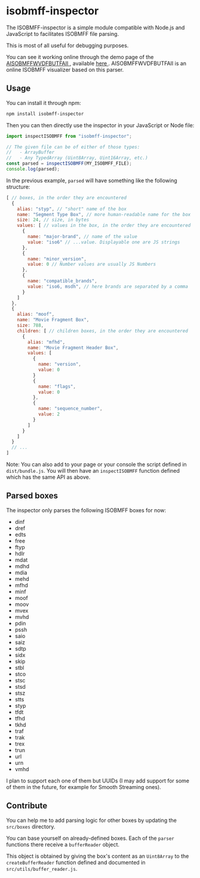 # isobmff-inspector ############################################################

The ISOBMFF-inspector is a simple module compatible with Node.js and JavaScript
to facilitates ISOBMFF file parsing.

This is most of all useful for debugging purposes.

You can see it working online through the demo page of the [AISOBMFFWVDFBUTFAII
](https://github.com/peaBerberian/AISOBMFFWVDFBUTFAII), available [here
](https://peaberberian.github.io/AISOBMFFWVDFBUTFAII/). AISOBMFFWVDFBUTFAII is
an online ISOBMFF visualizer based on this parser.


## Usage #######################################################################

You can install it through npm:
```sh
npm install isobmff-inspector
```

Then you can then directly use the inspector in your JavaScript or Node file:
```js
import inspectISOBMFF from "isobmff-inspector";

// The given file can be of either of those types:
//   - ArrayBuffer
//   - Any TypedArray (Uint8Array, Uint16Array, etc.)
const parsed = inspectISOBMFF(MY_ISOBMFF_FILE);
console.log(parsed);
```

In the previous example, ``parsed`` will have something like the following
structure:
```js
[ // boxes, in the order they are encountered
  {
    alias: "styp", // "short" name of the box
    name: "Segment Type Box", // more human-readable name for the box
    size: 24, // size, in bytes
    values: [ // values in the box, in the order they are encountered
      {
        name: "major-brand", // name of the value
        value: "iso6" // ...value. Displayable one are JS strings
      },
      {
        name: "minor_version",
        value: 0 // Number values are usually JS Numbers
      },
      {
        name: "compatible_brands",
        value: "iso6, msdh", // here brands are separated by a comma
      }
    ]
  },
  {
    alias: "moof",
    name: "Movie Fragment Box",
    size: 788,
    children: [ // children boxes, in the order they are encountered
      {
        alias: "mfhd",
        name: "Movie Fragment Header Box",
        values: [
          {
            name: "version",
            value: 0
          }
          {
            name: "flags",
            value: 0
          },
          {
            name: "sequence_number",
            value: 2
          }
        ]
      }
    ]
  }
  // ...
]
```

Note: You can also add to your page or your console the script defined in
``dist/bundle.js``.
You will then have an ``inspectISOBMFF`` function defined which has the same API
as above.

## Parsed boxes ################################################################

The inspector only parses the following ISOBMFF boxes for now:
  - dinf
  - dref
  - edts
  - free
  - ftyp
  - hdlr
  - mdat
  - mdhd
  - mdia
  - mehd
  - mfhd
  - minf
  - moof
  - moov
  - mvex
  - mvhd
  - pdin
  - pssh
  - saio
  - saiz
  - sdtp
  - sidx
  - skip
  - stbl
  - stco
  - stsc
  - stsd
  - stsz
  - stts
  - styp
  - tfdt
  - tfhd
  - tkhd
  - traf
  - trak
  - trex
  - trun
  - url
  - urn
  - vmhd

I plan to support each one of them but UUIDs (I may add support for some of them
in the future, for example for Smooth Streaming ones).


## Contribute ##################################################################

You can help me to add parsing logic for other boxes by updating the
``src/boxes`` directory.

You can base yourself on already-defined boxes. Each of the ``parser`` functions
there receive a ``bufferReader`` object.

This object is obtained by giving the box's content as an ``Uint8Array`` to the
``createBufferReader`` function defined and documented in
``src/utils/buffer_reader.js``.
